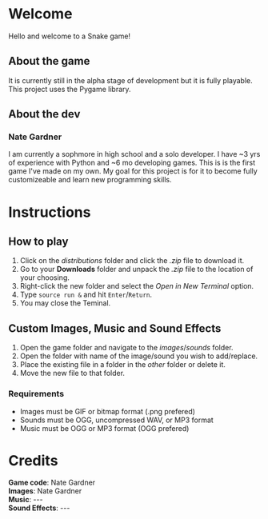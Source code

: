 # Welcome
Hello and welcome to a Snake game!

## About the game
It is currently still in the alpha stage of development but it is fully playable.  
This project uses the Pygame library.

## About the dev
### Nate Gardner
I am currently a sophmore in high school and a solo developer. I have ~3 yrs of experience with Python and ~6 mo developing games. This is is the first game I've made on my own.
My goal for this project is for it to become fully customizeable and learn new programming skills.

# Instructions
## How to play

1. Click on the _distributions_ folder and click the _.zip_ file to download it.
2. Go to your **Downloads** folder and unpack the _.zip_ file to the location of your choosing.
3. Right-click the new folder and select the _Open in New Terminal_ option.
4. Type `source run &` and hit `Enter`/`Return`.
5. You may close the Teminal.

## Custom Images, Music and Sound Effects

1. Open the game folder and navigate to the _images_/_sounds_ folder.
2. Open the folder with name of the image/sound you wish to add/replace.
3. Place the existing file in a folder in the _other_ folder or delete it.
4. Move the new file to that folder.

### Requirements
- Images must be GIF or bitmap format (.png prefered)
- Sounds must be OGG, uncompressed WAV, or MP3 format
- Music must be OGG or MP3 format (OGG prefered)

# Credits
**Game code**: Nate Gardner<br/>
**Images**: Nate Gardner<br/>
**Music**: ---<br/>
**Sound Effects**: ---<br/>
